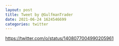 ```yaml
--- 
layout: post 
title: Tweet by @GulfmanTrader 
date: 2021-06-24 1624546699 
categories: twitter 
--- 
```

https://twitter.com/o/status/1408077004990205961